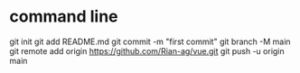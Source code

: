 # command line
git init
git add README.md
git commit -m "first commit"
git branch -M main
git remote add origin https://github.com/Rian-ag/vue.git
git push -u origin main